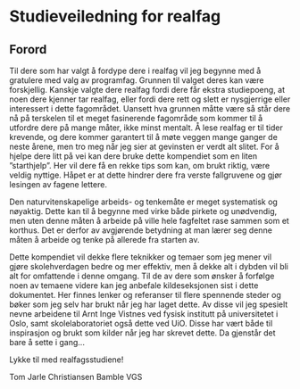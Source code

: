 # Studieveiledning for realfag

## Forord
Til dere som har valgt å fordype dere i realfag vil jeg begynne med å gratulere med valg av programfag. Grunnen til valget deres kan være forskjellig. Kanskje valgte dere realfag fordi dere får ekstra studiepoeng, at noen dere kjenner tar realfag, eller fordi dere rett og slett er nysgjerrige eller interessert i dette fagområdet. Uansett hva grunnen måtte være så står dere nå på terskelen til et meget fasinerende fagområde som kommer til å utfordre dere på mange måter, ikke minst mentalt. Å lese realfag er til tider krevende, og dere kommer garantert til å møte veggen mange ganger de neste årene, men tro meg når jeg sier at gevinsten er verdt alt slitet. For å hjelpe dere litt på vei kan dere bruke dette kompendiet som en liten ”starthjelp”. Her vil dere få en rekke tips som kan, om brukt riktig, være veldig nyttige. Håpet er at dette hindrer dere fra verste fallgruvene og gjør lesingen av fagene lettere.

Den naturvitenskapelige arbeids- og tenkemåte er meget systematisk og nøyaktig. Dette kan til å begynne med virke både pirkete og unødvendig, men uten denne måten å arbeide på ville hele fagfeltet rase sammen som et korthus. Det er derfor av avgjørende betydning at man lærer seg denne måten å arbeide og tenke på allerede fra starten av.

Dette kompendiet vil dekke flere teknikker og temaer som jeg mener vil gjøre skolehverdagen bedre og mer effektiv, men å dekke alt i dybden vil bli alt for omfattende i denne omgang. Til de av dere som ønsker å forfølge noen av temaene videre kan jeg anbefale kildeseksjonen sist i dette dokumentet. Her finnes lenker og referanser til flere spennende steder og bøker som jeg selv har brukt når jeg har laget dette. Av disse vil jeg spesielt nevne arbeidene til Arnt Inge Vistnes ved fysisk institutt på universitetet i Oslo, samt skolelaboratoriet også dette ved UiO. Disse har vært både til inspirasjon og brukt som kilder når jeg har skrevet dette. Da gjenstår det bare å sette i gang...

Lykke til med realfagsstudiene!

Tom Jarle Christiansen
Bamble VGS